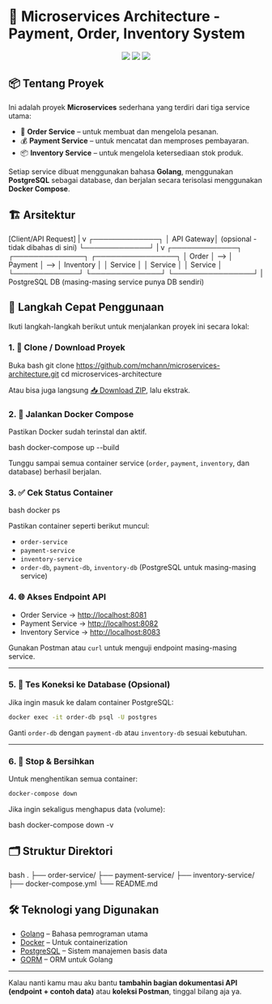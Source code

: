 # 🧾 Microservices Architecture - Payment, Order, Inventory System

<p align="center">
  <img src="https://img.shields.io/badge/Go-00ADD8?style=for-the-badge&logo=go&logoColor=white" />
  <img src="https://img.shields.io/badge/Docker-2496ED?style=for-the-badge&logo=docker&logoColor=white" />
  <img src="https://img.shields.io/badge/PostgreSQL-4169E1?style=for-the-badge&logo=postgresql&logoColor=white" />
</p>

## 📦 Tentang Proyek

Ini adalah proyek **Microservices** sederhana yang terdiri dari tiga service utama:

- 🔄 **Order Service** – untuk membuat dan mengelola pesanan.
- 💰 **Payment Service** – untuk mencatat dan memproses pembayaran.
- 📦 **Inventory Service** – untuk mengelola ketersediaan stok produk.

Setiap service dibuat menggunakan bahasa **Golang**, menggunakan **PostgreSQL** sebagai database, dan berjalan secara terisolasi menggunakan **Docker Compose**.



## 🏗️ Arsitektur



\[Client/API Request]
|
v
┌─────────────┐
│  API Gateway│ (opsional - tidak dibahas di sini)
└─────────────┘
|
v
┌─────────────┐     ┌──────────────┐     ┌────────────────┐
│ Order       │ --> │ Payment      │ --> │ Inventory      │
│ Service     │     │ Service      │     │ Service        │
└─────────────┘     └──────────────┘     └────────────────┘
|
PostgreSQL DB (masing-masing service punya DB sendiri)



## 📌 Langkah Cepat Penggunaan

Ikuti langkah-langkah berikut untuk menjalankan proyek ini secara lokal:

### 1. 💾 Clone / Download Proyek

Buka bash
git clone https://github.com/mchann/microservices-architecture.git
cd microservices-architecture

Atau bisa juga langsung [📥 Download ZIP](https://github.com/mchann/microservices-architecture/archive/refs/heads/main.zip), lalu ekstrak.


### 2. 🐳 Jalankan Docker Compose

Pastikan Docker sudah terinstal dan aktif.

bash
docker-compose up --build


Tunggu sampai semua container service (`order`, `payment`, `inventory`, dan database) berhasil berjalan.


### 3. ✅ Cek Status Container

bash
docker ps


Pastikan container seperti berikut muncul:

* `order-service`
* `payment-service`
* `inventory-service`
* `order-db`, `payment-db`, `inventory-db` (PostgreSQL untuk masing-masing service)


### 4. 🌐 Akses Endpoint API

* Order Service → [http://localhost:8081](http://localhost:8081)
* Payment Service → [http://localhost:8082](http://localhost:8082)
* Inventory Service → [http://localhost:8083](http://localhost:8083)

Gunakan Postman atau `curl` untuk menguji endpoint masing-masing service.

---

### 5. 🧪 Tes Koneksi ke Database (Opsional)

Jika ingin masuk ke dalam container PostgreSQL:

```bash
docker exec -it order-db psql -U postgres
```

Ganti `order-db` dengan `payment-db` atau `inventory-db` sesuai kebutuhan.

---

### 6. 🧹 Stop & Bersihkan

Untuk menghentikan semua container:

```bash
docker-compose down
```

Jika ingin sekaligus menghapus data (volume):

bash
docker-compose down -v


## 🗂️ Struktur Direktori

bash
.
├── order-service/
├── payment-service/
├── inventory-service/
├── docker-compose.yml
└── README.md


## 🛠 Teknologi yang Digunakan

* [Golang](https://golang.org/) – Bahasa pemrograman utama
* [Docker](https://www.docker.com/) – Untuk containerization
* [PostgreSQL](https://www.postgresql.org/) – Sistem manajemen basis data
* [GORM](https://gorm.io/) – ORM untuk Golang


---

Kalau nanti kamu mau aku bantu **tambahin bagian dokumentasi API (endpoint + contoh data)** atau **koleksi Postman**, tinggal bilang aja ya.
```
